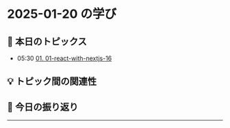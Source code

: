 # 2025-01-20 の学び

## 📝 本日のトピックス

- 05:30 [01. 01-react-with-nextjs-16](./01-01-react-with-nextjs-16/)

## 💡 トピック間の関連性

## 📌 今日の振り返り

---